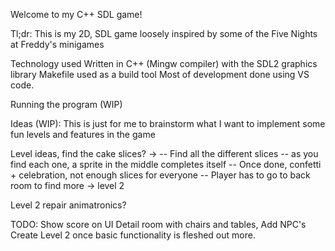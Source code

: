 Welcome to my C++ SDL game!

Tl;dr: This is my 2D, SDL game loosely inspired by some of the Five Nights at Freddy's minigames 

Technology used
Written in C++ (Mingw compiler) with the SDL2 graphics library
Makefile used as a build tool
Most of development done using VS code.

Running the program (WIP)

Ideas (WIP): This is just for me to brainstorm what I want to implement some fun levels and features in the game

Level ideas, find the cake slices? -> 
-- Find all the different slices
-- as you find each one, a sprite in the middle completes itself
-- Once done, confetti + celebration, not enough slices for everyone
-- Player has to go to back room to find more -> level 2

Level 2 repair animatronics?

TODO:
Show score on UI
Detail room with chairs and tables,
Add NPC's
Create Level 2 once basic functionality is fleshed out more.